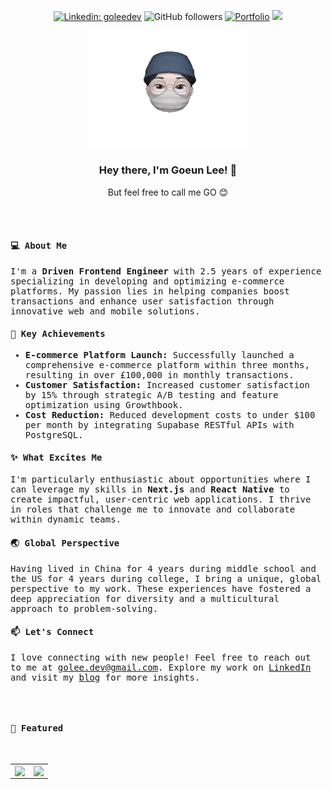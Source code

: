 <section align="left" style="flex-direction: column;">

<div align="center" style="flex-direction: column;">
  <div style="flex-direction: row;">
    
  [![Linkedin: goleedev](https://img.shields.io/badge/-goleedev-blue?style=flat-square&logo=Linkedin&logoColor=white&link=https://www.linkedin.com/in/goleedev/)](https://www.linkedin.com/in/goleedev/)
  ![GitHub followers](https://img.shields.io/github/followers/goleedev?style=social)
  [![Portfolio](https://img.shields.io/badge/Website-46a2f1.svg?&style=flat-square&color=9cf&logo=dev.to&logoColor=white&link=https://golee.me/)](https://golee.me/)
  ![](https://visitor-badge.glitch.me/badge?page_id=goleedev.goleedev)  
  
  </div>
  
  <img src='assets/memoji.gif' alt="memoji" width="250" >

  <h3>Hey there, I'm Goeun Lee! 👋</h3>
  <p>But feel free to call me GO 😊</p>

</div>

<br>
<br>

<div style="font-family: monospace;">
  <h4>💻 About Me</h4>
  <p>I'm a <strong>Driven Frontend Engineer</strong> with 2.5 years of experience specializing in developing and optimizing e-commerce platforms. My passion lies in helping companies boost transactions and enhance user satisfaction through innovative web and mobile solutions.</p>
  
  <h4>📍 Key Achievements</h4>
  <ul>
    <li><strong>E-commerce Platform Launch:</strong> Successfully launched a comprehensive e-commerce platform within three months, resulting in over £100,000 in monthly transactions.</li>
    <li><strong>Customer Satisfaction:</strong> Increased customer satisfaction by 15% through strategic A/B testing and feature optimization using Growthbook.</li>
    <li><strong>Cost Reduction:</strong> Reduced development costs to under $100 per month by integrating Supabase RESTful APIs with PostgreSQL.</li>
  </ul>
  
  <h4>✨ What Excites Me</h4>
  <p>I'm particularly enthusiastic about opportunities where I can leverage my skills in <strong>Next.js</strong> and <strong>React Native</strong> to create impactful, user-centric web applications. I thrive in roles that challenge me to innovate and collaborate within dynamic teams.</p>
    
  <h4>🌏 Global Perspective</h4>
  <p>Having lived in China for 4 years during middle school and the US for 4 years during college, I bring a unique, global perspective to my work. These experiences have fostered a deep appreciation for diversity and a multicultural approach to problem-solving.</p>
    
  <h4>📫 Let's Connect</h4>
  <p>I love connecting with new people! Feel free to reach out to me at <a href="mailto:golee.dev@gmail.com">golee.dev@gmail.com</a>. Explore my work on <a href="https://www.linkedin.com/in/goleedev">LinkedIn</a> and visit my <a href="https://golee.me/blog">blog</a> for more insights.</p>
</article>

<br>
<br>

<div align="left" style="flex-direction: column;">
  <h4>📍 Featured</h4>
  <br>
  
  <table width="100%">
    <tr>
      <td>
        <a href="https://github.com/goleedev/golee.me">
          <img align="center" src="https://github-readme-stats.vercel.app/api/pin/?username=goleedev&repo=golee.me" />
        </a>
      </td>
      <td>
        <a href="https://github.com/goleedev/nextjs-dashboard">
          <img align="center" src="https://github-readme-stats.vercel.app/api/pin/?username=goleedev&repo=nextjs-dashboard" />
        </a>
      </td>
    </tr>
  </table>
</div>
</section>

